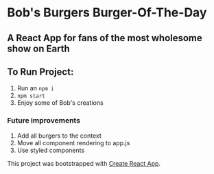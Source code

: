 # Bob's Burgers Burger-Of-The-Day 

## A React App for fans of the most wholesome show on Earth

## To Run Project:
1. Run an `npm i`
2. `npm start`
3. Enjoy some of Bob's creations

### Future improvements
1. Add all burgers to the context
2. Move all component rendering to app.js
3. Use styled components


This project was bootstrapped with [Create React App](https://github.com/facebook/create-react-app).


